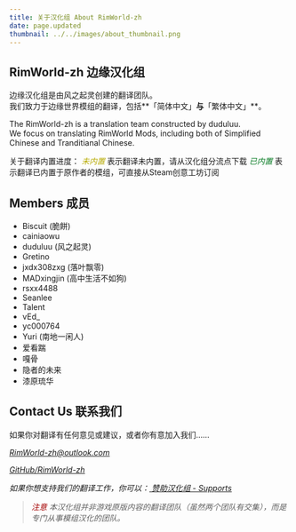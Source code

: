 ```yaml
---
title: 关于汉化组 About RimWorld-zh
date: page.updated
thumbnail: ../../images/about_thumbnail.png
---
```


## RimWorld-zh 边缘汉化组

边缘汉化组是由风之起灵创建的翻译团队。  
我们致力于边缘世界模组的翻译，包括**「简体中文」**与**「繁体中文」**。

The RimWorld-zh is a translation team constructed by duduluu.  
We focus on translating RimWorld Mods, including both of Simplified Chinese and Tranditianal Chinese.

关于翻译内置进度：
<i class="fa fa-exclamation-circle" aria-hidden="true" title="未内置，请从汉化组分流点下载" style="color:#b7aa00"> 未内置</i> 表示翻译未内置，请从汉化组分流点下载
<i class="fa fa-check-circle" aria-hidden="true" title="翻译已内置于原作者的模组，可直接从Steam创意工坊订阅" style="color:#097c25"> 已内置</i> 表示翻译已内置于原作者的模组，可直接从Steam创意工坊订阅

## Members 成员

- Biscuit (脆餅)
- cainiaowu
- duduluu (风之起灵)
- Gretino
- jxdx308zxg (落叶飘零)
- MADxingjin (高中生活不如狗)
- rsxx4488
- Seanlee
- Talent
- vEd_
- yc000764
- Yuri (南地一闲人)
- 爱看踹
- 嘎骨
- 隐者的未来
- 漆原琉华

## Contact Us 联系我们

如果你对翻译有任何意见或建议，或者你有意加入我们……

<a href="mailto:RimWorld-zh@outlook.com" target="_blank"><i class="fa fa-envelope" aria-hidden="true" /> RimWorld-zh@outlook.com</a>

<a href="https://github.com/RimWorld-zh" target="_blank"><i class="fa fa-github" aria-hidden="true" /> GitHub/RimWorld-zh</a>

如果你想支持我们的翻译工作，你可以：<a href="/support/" target="_blank"><i class="fa fa-usd" aria-hidden="true" /> 赞助汉化组 - Supports</a>

> <i class="fa fa-exclamation-triangle" aria-hidden="true" style="color:#a40000"> 注意</i>
本汉化组并非游戏原版内容的翻译团队（虽然两个团队有交集），而是专门从事模组汉化的团队。
